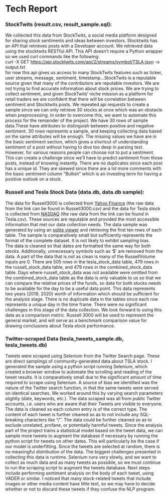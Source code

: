 # Tech Report

### StockTwits (result.csv, result_sample.sql):
We collected this data from StockTwits, a social media platform designed for sharing stock sentiments and ideas between investors. Stocktwits has an API that retrieves posts with a Developer account. We retrieved data using the stocktwits RESTful API. This API doesn’t require a Python wrapper so we used curl commands like the following:  
curl -X GET https://api.stocktwits.com/api/2/streams/symbol/TSLA.json -o output.txt  
for now this api gives us access to many StockTwits features such as ticker, user streams, message, sentiment, timestamp...StockTwits is a reputable source given that many of the contributors are reputable investors. We are not trying to find accurate information about stock prices. We are trying to collect sentiment, and given StockTwits’ niche mission as a platform for retail traders we are confident that there will be correlation between sentiment and Stocktwits posts. We repeated api requests to create a sample since we can only retrieve 30 stocks at once which was an obstacle when preprocessing. In order to overcome this, we want to automate this process for the remainder of the project. We have 30 rows of sample data.These have attributes to distinguish between positive and negative sentiment. 30 rows represents a sample, and keeping collecting data based on the same attributes will be enough. The missing values we have are in the basic sentiment section, which gives a shortcut of understanding sentiment of a post without having to dive too deep in parsing text. However, for various reasons people can choose not to put a sentiment. This can create a challenge since we’ll have to predict sentiment from those posts, instead of knowing instantly. There are no duplicates since each post has a unique id. They are skewed since there are a lot more comments with the basic sentiment column “Bullish” which is an investing term for having a positive outlook on a stock.


### Russell and Tesla Stock Data (data.db, data.db sample):
The data for Russell3000 is collected from [Yahoo Finance](https://finance.yahoo.com/quote/%5ERUA/history/) (the raw data from the link can be found in Russell3000.csv) and the data for Tesla stock is collected from [NASDAQ](https://www.nasdaq.com/market-activity/stocks/tsla/historical) (the raw data from the link can be found in Tesla.csv). These sources are reputable and provided the most accessible information that met our data collection needs. 
The data sample was generated by using an [sqlite viewer](http://sqliteviewer.flowsoft7.com) and retrieving the first ten rows of each table. The sample is comparatively small but sufficiently represents the format of the complete dataset. It is not likely to exhibit sampling bias.  
The data is cleaned so that dates are formatted the same way for both stocks. Additionally, unnecessary symbols such as ‘$’ are removed from the data. A part of the data that is not as clean is many of the RussellVolume inputs are 0. 
There are 505 rows in the tesla_stock_data table, 479 rows in the russell_stock_data table, and 479 rows in the combined_stock_data table. Days where russell_stock_data was not available were omitted from the combined_stock_data table as the data is only valuable to us so that we can compare the relative prices of the funds, so data for both stocks needs to be available for the day to be a useful data point. This data represents two years (2019, 2020) worth of information which should be sufficient for the analysis stage. There is no duplicate data in the tables since each row represents a unique day in the time frame. 
There were no significant challenges in this stage of the data collection. We look forward to using this data as a comparison metric. Russell 3000 will be used to represent the general market, and will serve as a benchmark comparison value for drawing conclusions about Tesla stock performance.

### Twitter-scraped Data (tesla_tweets_sample.db, tesla_tweets.db)
Tweets were scraped using Selenium from the Twitter Search page. These are direct samplings of community-generated data about TSLA stock. I generated the sample using a python script running Selenium, which created a browser window to automate the scrolling and reading of the tweet results. It is comparatively small due to the significant amount of time required to scrape using Selenium. A source of bias we identified was the nature of the Twitter search function, in that the same tweets were served on identical searches. We worked around this by varying search parameters slightly (date, keywords, etc.). The data scraped was all from public Twitter accounts, i.e. users who are aware that their Tweets are visible to everyone. 
The data is cleaned so each column entry is of the correct type. The content of each tweet is further cleaned so as to not include any SQL-breaking characters like ‘\”’. The data could be further cleaned so as to exclude unrelated, profane, or potentially harmful tweets.
 Since the analysis part of the project trains a statistical model based on the tweet data, we can sample more tweets to augment the database if necessary by running the python script for tweets on other dates. This will particularly be the case if our model is underfitting. Since the tweets are selected at random, there is no meaningful distribution of the data. 
The biggest challenges presented in collecting this data is runtime. Selenium runs very slowly, and we want to collect as much data and as many tweets as possible, so we must continue to run the scraping script to augment the tweets database. Next steps include performing sentiment analysis on the body of each tweet, using VADER or similar. I noticed that many stock-related tweets that include images or other media content have little text, so we may have to decide whether or not to discard these tweets if they confuse the NLP program. 

